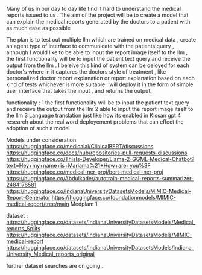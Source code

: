 Many of us in our day to day life find it hard to understand the medical reports issued to us .
The aim of the project will be to create a model that can explain the medical reports generated by 
the doctors to a patient with as much ease as possible

The plan is to test out multiple llm which are trained on medical data , create an agent type of interface to communicate with the patients query ,
although I would like to be able to input the report image itself to the llm , the first functionality will be to input the patient text query  and receive the output from the llm . I beleive this kind of system can be deloyed for each doctor's where in it captures the doctors style of treatment , like personalized doctor report explanation or report explanation based on each kind of tests whichever is more suitable . 
will deploy it in the form of simple user interface that takes the input , and returns the output.

functionality :
1 the first functionality will be to input the patient text query  and receive the output from the llm
2 able to input the report image itself to the llm
3 Language translation just like how its enabled in Kissan gpt
4 research about the real word deployement problems that can effect the adoption of such a model 

Models under consideration:
https://huggingface.co/medicalai/ClinicalBERT/discussions
https://huggingface.co/docs/hub/repositories-pull-requests-discussions
https://huggingface.co/ThisIs-Developer/Llama-2-GGML-Medical-Chatbot?text=Hey+my+name+is+Mariama%21+How+are+you%3F
https://huggingface.co/medical-ner-proj/bert-medical-ner-proj
https://huggingface.co/Abdulkader/autotrain-medical-reports-summarizer-2484176581
https://huggingface.co/IndianaUniversityDatasetsModels/MIMIC-Medical-Report-Generator
https://huggingface.co/foundationmodels/MIMIC-medical-report/tree/main
Medplam 1 

dataset :
https://huggingface.co/datasets/IndianaUniversityDatasetsModels/Medical_reports_Splits
https://huggingface.co/datasets/IndianaUniversityDatasetsModels/MIMIC-medical-report
https://huggingface.co/datasets/IndianaUniversityDatasetsModels/Indiana_University_Medical_reports_original

further dataset searches are on going .

